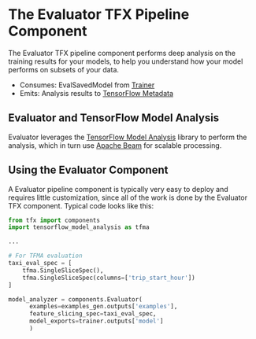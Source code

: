 # The Evaluator TFX Pipeline Component

The Evaluator TFX pipeline component performs deep analysis on the training
results for your models, to help you understand how your model performs on
subsets of your data.

*   Consumes: EvalSavedModel from [Trainer](trainer.md)
*   Emits: Analysis results to [TensorFlow Metadata](mlmd.md)

## Evaluator and TensorFlow Model Analysis

Evaluator leverages the [TensorFlow Model Analysis](tfma.md) library to perform
the analysis, which in turn use [Apache Beam](beam.md) for scalable processing.

## Using the Evaluator Component

A Evaluator pipeline component is typically very easy to deploy and requires little
customization, since all of the work is done by the Evaluator TFX component.
Typical code looks like this:

```python
from tfx import components
import tensorflow_model_analysis as tfma

...

# For TFMA evaluation
taxi_eval_spec = [
    tfma.SingleSliceSpec(),
    tfma.SingleSliceSpec(columns=['trip_start_hour'])
]

model_analyzer = components.Evaluator(
      examples=examples_gen.outputs['examples'],
      feature_slicing_spec=taxi_eval_spec,
      model_exports=trainer.outputs['model']
      )
```
